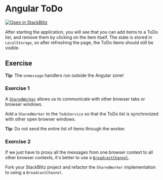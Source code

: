 # Angular ToDo

[![Open in StackBlitz](https://developer.stackblitz.com/img/open_in_stackblitz.svg)](https://stackblitz.com/github/stackblitz/ng-be-workshop/tree/main/exercises/webworkers/3-angular-todo?file=README.md)

After starting the application, you will see that you can add items to a ToDo list, and remove them by clicking
on the item itself. The state is stored in `LocalStorage`, so after refreshing the page, the ToDo items should
still be visible.

## Exercise

**Tip**: The `onmessage` handlers run outside the Angular zone!

### Exercise 1

A [`SharedWorker`](https://developer.mozilla.org/en-US/docs/Web/API/SharedWorker) allows us to communicate with other
browser tabs or browser windows.

Add a `SharedWorker` to the `TodoService` so that the ToDo list is synchronized with other open browser windows.

**Tip**: Do not send the entire list of items through the worker.

### Exercise 2

If we just have to proxy all the messages from one browser context to all other browser contexts, it's better to use a [`BroadcastChannel`](https://developer.mozilla.org/en-US/docs/Web/API/BroadcastChannel).

Fork your StackBlitz project and refactor the `SharedWorker` implementation to using a `BroadcastChannel`.
